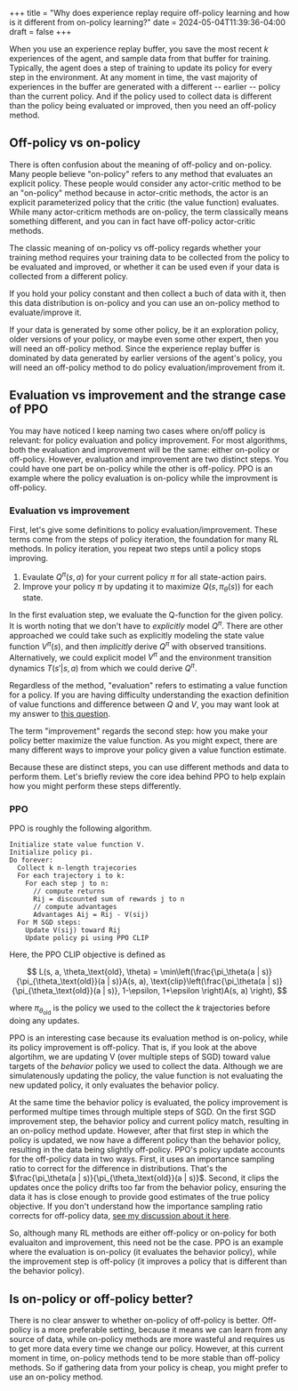 +++
title = "Why does experience replay require off-policy learning and how is it different from on-policy learning?"
date = 2024-05-04T11:39:36-04:00
draft = false
+++

When you use an experience replay buffer, you save the most recent $k$ experiences of the agent, and sample data from that buffer for training. Typically, the agent does a step of training to update its policy for every step in the environment. At any moment in time, the vast majority of experiences in the buffer are generated with a different -- earlier -- policy than the current policy. And if the policy used to collect data is different than the policy being evaluated or improved, then you need an off-policy method.<!--more-->

## Off-policy vs on-policy

There is often confusion about the meaning of off-policy and on-policy. Many people believe "on-policy" refers to any method that evaluates an explicit policy. These people would consider any actor-critic method to be an "on-policy" method because in actor-critic methods, the actor is an explicit parameterized policy that the critic (the value function) evaluates. While many actor-criticm methods are on-policy, the term classically means something different, and you can in fact have off-policy actor-critic methods.

The classic meaning of on-policy vs off-policy regards whether your training method requires your training data to be collected from the policy to be evaluated and improved, or whether it can be used even if your data is collected from a different policy.

If you hold your policy constant and then collect a buch of data with it, then this data distribution is on-policy and you can use an on-policy method to evaluate/improve it.

If your data is generated by some other policy, be it an exploration policy, older versions of your policy, or maybe even some other expert, then you will need an off-policy method. Since the experience replay buffer is dominated by data generated by earlier versions of the agent's policy, you will need an off-policy method to do policy evaluation/improvement from it.

## Evaluation vs improvement and the strange case of PPO

You may have noticed I keep naming two cases where on/off policy is relevant: for policy evaluation and policy improvement. For most algorithms, both the evaluation and improvement will be the same: either on-policy or off-policy. However, evaluation and improvement are two distinct steps. You could have one part be on-policy while the other is off-policy. PPO is an example where the policy evaluation is on-policy while the improvment is off-policy.

### Evaluation vs improvement

First, let's give some definitions to policy evaluation/improvement. These terms come from the steps of policy iteration, the foundation for many RL methods. In policy iteration, you repeat two steps until a policy stops improving.

1. Evaulate $Q^\pi(s, a)$ for your current policy $\pi$ for all state-action pairs.
2. Improve your policy $\pi$ by updating it to maximize $Q(s, \pi_\theta(s))$ for each state.

In the first evaluation step, we evaluate the Q-function for the given policy. It is worth noting that we don't have to _explicitly_ model $Q^\pi$. There are other approached we could take such as explicitly modeling the state value function $V^\pi(s)$, and then _implicitly_ derive $Q^\pi$ with observed transitions. Alternatively, we could explicit model $V^\pi$ and the environment transition dynamics $T(s' | s, a)$ from which we could derive $Q^\pi$.

Regardless of the method, "evaluation" refers to estimating a value function for a policy. If you are having difficulty understanding the exaction definition of value functions and difference between $Q$ and $V$, you may want look at my answer to [this question](../q_vs_v).

The term "improvement" regards the second step: how you make your policy better maximize the value function. As you might expect, there are many different ways to improve your policy given a value function estimate.

Because these are distinct steps, you can use different methods and data to perform them. Let's briefly review the core idea behind PPO to help explain how you might perform these steps differently.

### PPO

PPO is roughly the following algorithm.

```
Initialize state value function V.
Initialize policy pi.
Do forever:
  Collect k n-length trajecories
  For each trajectory i to k:
    For each step j to n:
      // compute returns
      Rij = discounted sum of rewards j to n
      // compute advantages
      Advantages Aij = Rij - V(sij)
  For M SGD steps:
    Update V(sij) toward Rij
    Update policy pi using PPO CLIP
```

Here, the PPO CLIP objective is defined as

$$
L(s, a, \theta_\text{old}, \theta) = \min\left(\frac{\pi_\theta(a | s)}{\pi_{\theta_\text{old}}(a | s)}A(s, a), \text{clip}\left(\frac{\pi_\theta(a | s)}{\pi_{\theta_\text{old}}(a | s)}, 1-\epsilon, 1+\epsilon \right)A(s, a) \right),
$$

where $\pi_{\theta_\text{old}}$ is the policy we used to the collect the $k$ trajectories before doing any updates.

PPO is an interesting case because its evaluation method is on-policy, while its policy improvement is off-policy. That is, if you look at the above algortihm, we are updating V (over multiple steps of SGD) toward value targets of the _behavior_ policy we used to collect the data. Although we are simulatenously updating the policy, the value function is not evaluating the new updated policy, it only evaluates the behavior policy.

At the same time the behavior policy is evaluated, the policy improvement is performed multipe times through multiple steps of SGD. On the first SGD improvement step, the behavior policy and current policy match, resulting in an on-policy method update. However, after that first step in which the policy is updated, we now have a different policy than the behavior policy, resulting in the data being slightly off-policy. PPO's policy update accounts for the off-policy data in two ways. First, it uses an importance sampling ratio to correct for the difference in distributions. That's the $\frac{\pi_\theta(a | s)}{\pi_{\theta_\text{old}}(a | s)}$. Second, it clips the updates once the policy drifts too far from the behavior policy, ensuring the data it has is close enough to provide good estimates of the true policy objective. If you don't understand how the importance sampling ratio corrects for off-policy data, [see my discussion about it here](../q_learning_doesnt_need_importance_sampling/#importance-sampling).

So, although many RL methods are either off-policy or on-policy for both evaluaiton and improvement, this need not be the case. PPO is an example where the evaluation is on-policy (it evaluates the behavior policy), while the improvement step is off-policy (it improves a policy that is different than the behavior policy).

## Is on-policy or off-policy better?

There is no clear answer to whether on-policy of off-policy is better. Off-policy is a more preferable setting, because it means we can learn from any source of data, while on-policy methods are more wasteful and requires us to get more data every time we change our policy. However, at this current moment in time, on-policy methods tend to be more stable than off-policy methods. So if gathering data from your policy is cheap, you might prefer to use an on-policy method.
